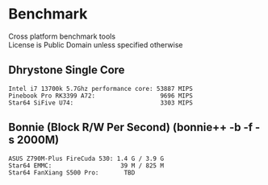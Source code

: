 # Benchmark
Cross platform benchmark tools  
License is Public Domain unless specified otherwise  

## Dhrystone Single Core
``Intel i7 13700k 5.7Ghz performance core: 53887 MIPS``  
``Pinebook Pro RK3399 A72:                  9696 MIPS``  
``Star64 SiFive U74:                        3303 MIPS``  


## Bonnie (Block R/W Per Second) (bonnie++ -b -f -s 2000M)
``ASUS Z790M-Plus FireCuda 530: 1.4 G / 3.9 G``  
``Star64 EMMC:                   39 M / 825 M``  
``Star64 FanXiang S500 Pro:       TBD``  
